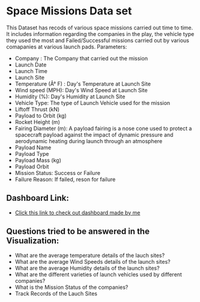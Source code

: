 # Space Missions Data set
This Dataset has recods of various space missions carried out time to time. It includes information regarding the companies in the play, the vehicle type they used the most and Failed/Successful missions carried out by various comapanies at various launch pads. Parameters:
- Company : The Company that carried out the mission
- Launch Date
- Launch Time
- Launch Site
- Temperature (Â° F) : Day's Temperature at Launch Site
- Wind speed (MPH): Day's Wind Speed at Launch Site
- Humidity (%): Day's Humidity at Launch Site
- Vehicle Type: The type of Launch Vehicle used for the mission
- Liftoff Thrust (kN)
- Payload to Orbit (kg)
- Rocket Height (m)
- Fairing Diameter (m): A payload fairing is a nose cone used to protect a spacecraft payload against the impact of dynamic pressure and aerodynamic heating during launch through an atmosphere
- Payload Name
- Payload Type
- Payload Mass (kg)
- Payload Orbit
- Mission Status: Success or Failure
- Failure Reason: If failed, reson for failure

## Dashboard Link:
- [Click this link to check out dashboard made by me](https://public.tableau.com/views/SpaceMissions_16381715029680/SpaceMissions?:language=en-US&:display_count=n&:origin=viz_share_link)

## Questions tried to be answered in the Visualization:
- What are the average temperature details of the lauch sites?
- What are the average Wind Speeds details of the launch sites?
- What are the average Humidity details of the launch sites?
- What are the different varieties of launch vehicles used by different companies?
- What is the Mission Status of the companies?
- Track Records of the Lauch Sites
